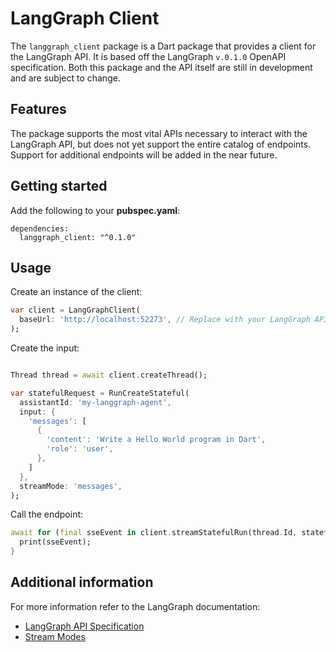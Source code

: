 # LangGraph Client

The `langgraph_client` package is a Dart package that provides a client for the LangGraph API. It is based off the LangGraph `v.0.1.0` OpenAPI specification.
Both this package and the API itself are still in development and are subject to change.

## Features

The package supports the most vital APIs necessary to interact with the LangGraph API, but does not yet support the entire catalog of endpoints. Support for additional endpoints will be added in the near future.

## Getting started

Add the following to your **pubspec.yaml**:

```
dependencies:
  langgraph_client: "^0.1.0"
```

## Usage

Create an instance of the client:

```dart
var client = LangGraphClient(
  baseUrl: 'http://localhost:52273', // Replace with your LangGraph API URL
);
```

Create the input:

```dart

Thread thread = await client.createThread();

var statefulRequest = RunCreateStateful(
  assistantId: 'my-langgraph-agent',
  input: {
    'messages': [
      {
        'content': 'Write a Hello World program in Dart',
        'role': 'user',
      },
    ]
  },
  streamMode: 'messages',
);

```

Call the endpoint:

```dart
await for (final sseEvent in client.streamStatefulRun(thread.Id, statefulRequest)) {
  print(sseEvent);
}
```


## Additional information

For more information refer to the LangGraph documentation:
- [LangGraph API Specification](https://langchain-ai.github.io/langgraph/cloud/reference/api/api_ref.html)
- [Stream Modes](https://langchain-ai.github.io/langgraph/concepts/streaming/)
